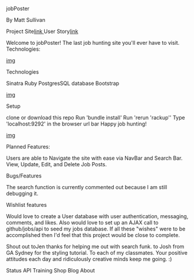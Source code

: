 jobPoster

By Matt Sullivan

Project Site[link
](https://obscure-mesa-15886.herokuapp.com/)
User Story[link ](https://trello.com/b/44STJ8Vi/jobs)

Welcome to jobPoster! The last job hunting site you'll ever have to visit.
Technologies:

[img]()

Technologies

Sinatra
Ruby
PostgresSQL database
Bootstrap

[img]()

Setup

clone or download this repo
Run 'bundle install'
Run 'rerun 'rackup''
Type 'localhost:9292' in the browser url bar
Happy job hunting!

[img]()

Planned Features:

Users are able to Navigate the site with ease via NavBar and Search Bar. View, Update, Edit, and Delete Job Posts.

Bugs/Features

The search function is currently commented out because I am still debugging it.

Wishlist features

Would love to create a User database with user authentication, messaging, comments, and likes.
Also would love to set up an AJAX call to github/jobs/api to seed my jobs database. If all these "wishes" were to be accomplished then I'd feel that this project would be close to complete.

Shout out
toJen thanks for helping me out with search funk.
to Josh from GA Sydney for the styling tutorial.
To each of my classmates. Your positive attitudes each day and ridiculously creative minds keep me going. :)

Status API Training Shop Blog About
